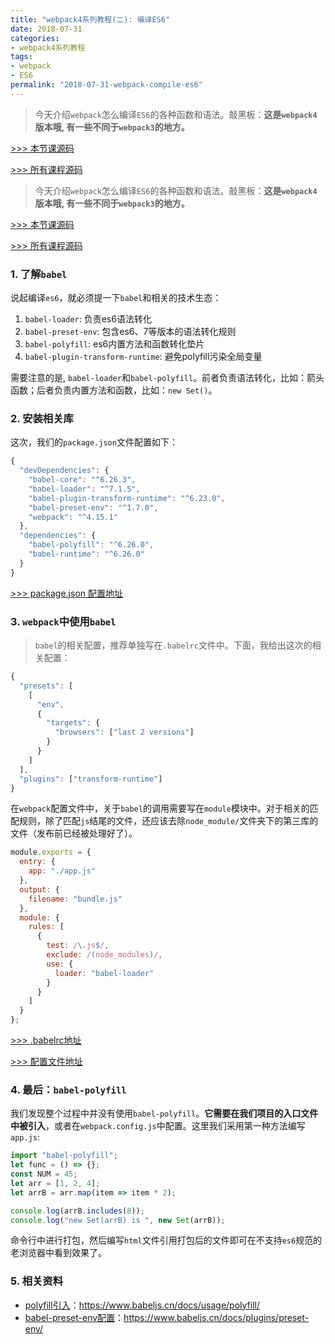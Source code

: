 ```yaml
---
title: "webpack4系列教程(二): 编译ES6"
date: 2018-07-31
categories:
- webpack4系列教程
tags:
- webpack
- ES6
permalink: "2018-07-31-webpack-compile-es6"
---
```

> 今天介绍`webpack`怎么编译`ES6`的各种函数和语法。敲黑板：**这是`webpack4`版本哦, 有一些不同于`webpack3`的地方。**

[>>> 本节课源码](https://github.com/dongyuanxin/webpack-demos/tree/master/demo02)

[>>> 所有课程源码](https://github.com/dongyuanxin/webpack-demos)

<!-- more -->


> 今天介绍`webpack`怎么编译`ES6`的各种函数和语法。敲黑板：**这是`webpack4`版本哦, 有一些不同于`webpack3`的地方。**

[>>> 本节课源码](https://github.com/dongyuanxin/webpack-demos/tree/master/demo02)

[>>> 所有课程源码](https://github.com/dongyuanxin/webpack-demos)

### 1. 了解`babel`

说起编译`es6`，就必须提一下`babel`和相关的技术生态：

1. `babel-loader`: 负责es6语法转化
2. `babel-preset-env`: 包含es6、7等版本的语法转化规则
3. `babel-polyfill`: es6内置方法和函数转化垫片
4. `babel-plugin-transform-runtime`: 避免polyfill污染全局变量

需要注意的是, `babel-loader`和`babel-polyfill`。前者负责语法转化，比如：箭头函数；后者负责内置方法和函数，比如：`new Set()`。

### 2. 安装相关库

这次，我们的`package.json`文件配置如下：

```javascript
{
  "devDependencies": {
    "babel-core": "^6.26.3",
    "babel-loader": "^7.1.5",
    "babel-plugin-transform-runtime": "^6.23.0",
    "babel-preset-env": "^1.7.0",
    "webpack": "^4.15.1"
  },
  "dependencies": {
    "babel-polyfill": "^6.26.0",
    "babel-runtime": "^6.26.0"
  }
}
```

[>>> package.json 配置地址](https://github.com/dongyuanxin/webpack-demos/blob/master/demo02/package.json)

### 3. `webpack`中使用`babel`
> `babel`的相关配置，推荐单独写在`.babelrc`文件中。下面，我给出这次的相关配置：

```javascript
{
  "presets": [
    [
      "env",
      {
        "targets": {
          "browsers": ["last 2 versions"]
        }
      }
    ]
  ],
  "plugins": ["transform-runtime"]
}
```

在`webpack`配置文件中，关于`babel`的调用需要写在`module`模块中。对于相关的匹配规则，除了匹配`js`结尾的文件，还应该去除`node_module/`文件夹下的第三库的文件（发布前已经被处理好了）。

```javascript
module.exports = {
  entry: {
    app: "./app.js"
  },
  output: {
    filename: "bundle.js"
  },
  module: {
    rules: [
      {
        test: /\.js$/,
        exclude: /(node_modules)/,
        use: {
          loader: "babel-loader" 
        }
      }
    ]
  }
};
```

[>>> .babelrc地址](https://github.com/dongyuanxin/webpack-demos/blob/master/demo02/.babelrc)

[>>> 配置文件地址](https://github.com/dongyuanxin/webpack-demos/blob/master/demo02/webpack.config.js)

### 4. 最后：`babel-polyfill`

我们发现整个过程中并没有使用`babel-polyfill`。**它需要在我们项目的入口文件中被引入**，或者在`webpack.config.js`中配置。这里我们采用第一种方法编写`app.js`:

```javascript
import "babel-polyfill";
let func = () => {};
const NUM = 45;
let arr = [1, 2, 4];
let arrB = arr.map(item => item * 2);

console.log(arrB.includes(8));
console.log("new Set(arrB) is ", new Set(arrB));
```

命令行中进行打包，然后编写`html`文件引用打包后的文件即可在不支持`es6`规范的老浏览器中看到效果了。

### 5. 相关资料
- [polyfill引入](https://www.babeljs.cn/docs/usage/polyfill/)：https://www.babeljs.cn/docs/usage/polyfill/
- [babel-preset-env配置](https://www.babeljs.cn/docs/plugins/preset-env/)：https://www.babeljs.cn/docs/plugins/preset-env/
